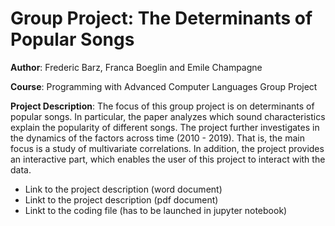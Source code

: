 # Group Project: The Determinants of Popular Songs 

**Author**: Frederic Barz, Franca Boeglin and Emile Champagne

**Course**: Programming with Advanced Computer Languages Group Project 

**Project Description**: The focus of this group project is on determinants of popular songs. In particular, the paper analyzes which sound characteristics explain the popularity of different songs. The project further investigates in the dynamics of the factors across time (2010 - 2019). That is, the main focus is a study of multivariate correlations. In addition, the project provides an interactive part, which enables the user of this project to interact with the data. 


* Link to the project description (word document)
* Linkt to the project description (pdf document)
* Linkt to the coding file (has to be launched in jupyter notebook)

